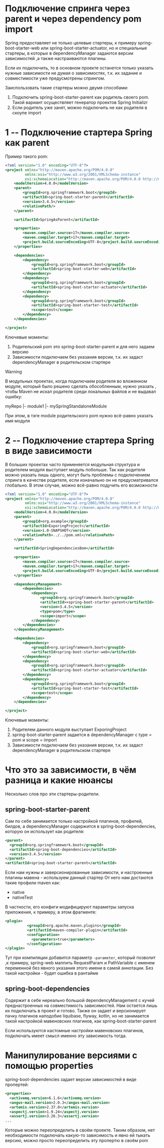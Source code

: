 # Подключение спринга через parent и через dependency pom import

Spring предоставляет не только целевые стартеры, к примеру spring-boot-starter-web или spring-boot-starter-actuator, но и специальные стартеры, в которых в dependencyManager задаются версии зависимостей ,а также настраиваются плагины.

Если их подключить, то в основном проекте останется только указать нужные зависимости не думая о зависимостях, т.к. их задание и совместимости уже предусмотрены спрингом.

Заиспользовать такие стартеры можно двумя способами:
1. Подключить spring-boot-starter-parent как родитель своего pom. Такой вариант осуществляет генератор проектов Spring Initializr
2. Если родитель уже занят, можно подключить не как родителя в скоупе import
# 1 -- Подключение стартера Spring как parent

Пример такого pom:
```xml
<?xml version="1.0" encoding="UTF-8"?>
<project xmlns="http://maven.apache.org/POM/4.0.0"
         xmlns:xsi="http://www.w3.org/2001/XMLSchema-instance"
         xsi:schemaLocation="http://maven.apache.org/POM/4.0.0 http://maven.apache.org/xsd/maven-4.0.0.xsd">
    <modelVersion>4.0.0</modelVersion>
    <parent>
        <groupId>org.springframework.boot</groupId>
        <artifactId>spring-boot-starter-parent</artifactId>
        <version>3.4.5</version>
        <relativePath/>
    </parent>

    <artifactId>SpringAsParent</artifactId>

    <properties>
        <maven.compiler.source>17</maven.compiler.source>
        <maven.compiler.target>17</maven.compiler.target>
        <project.build.sourceEncoding>UTF-8</project.build.sourceEncoding>
    </properties>

    <dependencies>
        <dependency>
            <groupId>org.springframework.boot</groupId>
            <artifactId>spring-boot-starter-web</artifactId>
        </dependency>
        <dependency>
            <groupId>org.springframework.boot</groupId>
            <artifactId>spring-boot-starter-actuator</artifactId>
        </dependency>
        <dependency>
            <groupId>org.springframework.boot</groupId>
            <artifactId>spring-boot-starter-test</artifactId>
            <scope>test</scope>
        </dependency>
    </dependencies>

</project>
```

Ключевые моменты:
1. Родительский pom это spring-boot-starter-parent и для него задаем версию
2. Зависимости подключаем без указания версии, т.к. их задаст dependencyManager в родительском стартере

>[!WARNING]
>В модульных проектах, когда подключаем родителя во вложенном модуле, который было решено сделать обособленным, нужно указать <relativePath/>, чтобы Maven не искал родителя среди локальных файлов и не выдавал ошибку:
>
>myRepo
>|- module1
>|- mySpringStandaloneModule
>
>При этом, в тэге module родительского pom нужно всё-равно указать имя модуля

# 2 -- Подключение стартера Spring в виде зависимости

В больших проектах часто применяется модульная структура и родителем модуля выступает модуль побольше. Так как родителя можно указать лишь одного, могут быть проблемы с подключением спринга в качестве родителя, если изначально он не предусматривался глобально. В этом случае, можно всё-равно подучить его возможности

```xml
<?xml version="1.0" encoding="UTF-8"?>
<project xmlns="http://maven.apache.org/POM/4.0.0"
         xmlns:xsi="http://www.w3.org/2001/XMLSchema-instance"
         xsi:schemaLocation="http://maven.apache.org/POM/4.0.0 http://maven.apache.org/xsd/maven-4.0.0.xsd">
    <modelVersion>4.0.0</modelVersion>
    <parent>
        <groupId>org.example</groupId>
        <artifactId>ExporingProject</artifactId>
        <version>1.0-SNAPSHOT</version>
        <relativePath>../../pom.xml</relativePath>
    </parent>

    <artifactId>SpringDependenciesBom</artifactId>

    <properties>
        <maven.compiler.source>17</maven.compiler.source>
        <maven.compiler.target>17</maven.compiler.target>
        <project.build.sourceEncoding>UTF-8</project.build.sourceEncoding>
    </properties>

    <dependencyManagement>
        <dependencies>
            <dependency>
                <groupId>org.springframework.boot</groupId>
                <artifactId>>spring-boot-starter-parent</artifactId>
                <version>3.4.5</version>
                <type>pom</type>
                <scope>import</scope>
            </dependency>
        </dependencies>
    </dependencyManagement>

    <dependencies>
        <dependency>
            <groupId>org.springframework.boot</groupId>
            <artifactId>spring-boot-starter-web</artifactId>
        </dependency>
        <dependency>
            <groupId>org.springframework.boot</groupId>
            <artifactId>spring-boot-starter-actuator</artifactId>
        </dependency>
        <dependency>
            <groupId>org.springframework.boot</groupId>
            <artifactId>spring-boot-starter-test</artifactId>
            <scope>test</scope>
        </dependency>
    </dependencies>

</project>
```

Ключевые моменты:
1. Родителем данного модуля выступает ExporingProject
2. spring-boot-starter-parent задается в dependencyManager с type = pom и scope = import
3. Зависимости подключаем без указания версии, т.к. их задаст dependencyManager в родительском стартере
# Что это за зависимости, в чём разница и какие нюансы

Несколько слов про эти стартеры-родители.
## spring-boot-starter-parent

Сам по себе занимается только настройкой плагинов, профилей, билдов, а dependencyManager содержится в  spring-boot-dependencies, которую он использует как родителя:
```xml
<parent>  
  <groupId>org.springframework.boot</groupId>  
  <artifactId>spring-boot-dependencies</artifactId>  
  <version>3.4.5</version>  
</parent>  
<artifactId>spring-boot-starter-parent</artifactId>
```

Если нам нужны и заверсионированные зависимости, и настроенные плагины мавена - используем данный стартер
От него нам достаются такие профили maven как:
- native
- nativeTest

В частности, его конфиги модифицируют параметры запуска приложения, к примеру, в этом фрагменте:
```xml
<plugin>
          <groupId>org.apache.maven.plugins</groupId>
          <artifactId>maven-compiler-plugin</artifactId>
          <configuration>
            <parameters>true</parameters>
          </configuration>
</plugin>
```
Тут при компиляции добавится параметр `-parameter`, который позволит ,к примеру, spring-web маппить RequestParam и PathVariable с именем переменной без явного указания этого имени в самой аннотации.
Без такой настройки - будет ошибка в рантайме
## spring-boot-dependencies

Содержит в себе нереально большой dependencyManagement с кучей преднастроенных на совместимость зависимостей. Нам остается лишь их подключать в проект и готово.
Также он задает и версионирует пачку плагинов наподобие liquibase, flyway, kotlin, но не занимается такой настройкой мавеновских плагинов, как spring-boot-starter-parent

Если используются кастомные настройки мавеновских плагинов, подключать имеет смысл именно эту зависимость тогда.

# Манипулирование версиями с помощью properties

spring-boot-dependencies задает версии зависимостей в виде пропертей:
```xml
<properties>  
  <activemq.version>6.1.6</activemq.version>  
  <angus-mail.version>2.0.3</angus-mail.version>  
  <artemis.version>2.37.0</artemis.version>  
  <aspectj.version>1.9.24</aspectj.version>  
  <assertj.version>3.26.3</assertj.version>
...
```
Которые можно переопределить в своём проекте. Таким образом, нет необходимости подключать какую-то зависимость и явно ей тыкать версию, можно просто переопределить эту пропертю в своём pom